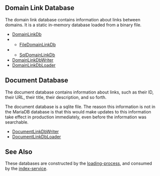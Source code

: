 ## Domain Link Database

The domain link database contains information about links
between domains.  It is a static in-memory database loaded
from a binary file.

* [DomainLinkDb](src/main/java/nu/marginalia/linkdb/DomainLinkDb.java)
* * [FileDomainLinkDb](src/main/java/nu/marginalia/linkdb/FileDomainLinkDb.java)
* * [SqlDomainLinkDb](src/main/java/nu/marginalia/linkdb/SqlDomainLinkDb.java)
* [DomainLinkDbWriter](src/main/java/nu/marginalia/linkdb/DomainLinkDbWriter.java)
* [DomainLinkDbLoader](src/main/java/nu/marginalia/linkdb/DomainLinkDbLoader.java)

## Document Database

The document database contains information about links,
such as their ID, their URL, their title, their description,
and so forth.

The document database is a sqlite file.  The reason this information
is not in the MariaDB database is that this would make updates to
this information take effect in production immediately, even before
the information was searchable.

* [DocumentLinkDbWriter](src/main/java/nu/marginalia/linkdb/DocumentDbWriter.java)
* [DocumentLinkDbLoader](src/main/java/nu/marginalia/linkdb/DocumentDbReader.java)


## See Also

These databases are constructed by the [loading-process](../../processes/loading-process), and consumed by the [index-service](../../services-core/index-service).